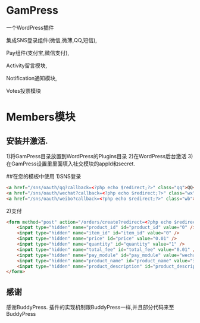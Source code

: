 # GamPress
一个WordPress插件

集成SNS登录组件(微信,微薄,QQ,短信), 

Pay组件(支付宝,微信支付), 

Activity留言模块, 

Notification通知模块, 

Votes投票模块

Members模块
=========================
## 安装并激活.
1)将GamPress目录放置到WordPress的Plugins目录
2)在WordPress后台激活
3)在GamPress设置里里面填入社交模块的appId和secret.

##在您的模板中使用
1)SNS登录
``` HTML
<a href="/sns/oauth/qq?callback=<?php echo $redirect;?>" class="qq">QQ</a>
<a href="/sns/oauth/wechat?callback=<?php echo $redirect;?>" class="wx">微信</a>
<a href="/sns/oauth/weibo?callback=<?php echo $redirect;?>" class="wb">微博</a>
``` 
2)支付
``` HTML
<form method="post" action="/orders/create?redirect=<?php echo $redirect;?>" class="form-box">
    <input type="hidden" name="product_id" id="product_id" value="0" />
    <input type="hidden" name="item_id" id="item_id" value="0" />
    <input type="hidden" name="price" id="price" value="0.01" />
    <input type="hidden" name="quantity" id="quantity" value="1" />
    <input type="hidden" name="total_fee" id="total_fee" value="0.01" />
    <input type="hidden" name="pay_module" id="pay_module" value="wechat" />
    <input type="hidden" name="product_name" id="product_name" value="订单名称" />
    <input type="hidden" name="product_description" id="product_description" value="订单描述" />
</form>
``` 

## 感谢
感谢BuddyPress. 插件的实现机制跟BuddyPress一样,并且部分代码来至BuddyPress


